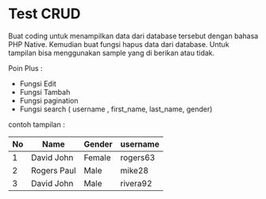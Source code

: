 # Test CRUD

Buat coding untuk menampilkan data dari database tersebut dengan bahasa PHP Native.
Kemudian buat fungsi hapus data dari database. Untuk tampilan bisa menggunakan sample yang di berikan atau tidak.

Poin Plus :
- Fungsi Edit
- Fungsi Tambah
- Fungsi pagination
- Fungsi search ( username , first_name, last_name, gender)

contoh tampilan :

| No | Name | Gender | username |
| --- | --- | --- | --- |
| 1 | David John | Female | rogers63 |
| 2 | Rogers Paul | Male | mike28 |
| 3 | David John | Male | rivera92 |
